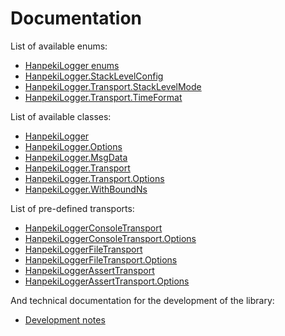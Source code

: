 # Documentation

List of available enums:

- [HanpekiLogger enums](./api/hanpeki-logger.md#enums)
- [HanpekiLogger.StackLevelConfig](./api/hanpeki-logger.md#enum-stacklevelconfig)
- [HanpekiLogger.Transport.StackLevelMode](./api/hanpeki-logger-transport.md#enum-stack-level-mode)
- [HanpekiLogger.Transport.TimeFormat](./api/hanpeki-logger-transport.md#enum-time-format)


List of available classes:

- [HanpekiLogger](./api/hanpeki-logger.md)
- [HanpekiLogger.Options](./api/hanpeki-logger-options.md)
- [HanpekiLogger.MsgData](./api/hanpeki-logger-msg-data.md)
- [HanpekiLogger.Transport](./api/hanpeki-logger-transport.md)
- [HanpekiLogger.Transport.Options](./api/hanpeki-logger-transport-options.md)
- [HanpekiLogger.WithBoundNs](./api/hanpeki-logger-with-bound-ns.md)


List of pre-defined transports:

- [HanpekiLoggerConsoleTransport](./api/transport-console.md)
- [HanpekiLoggerConsoleTransport.Options](./api/transport-console-options.md)
- [HanpekiLoggerFileTransport](./api/transport-file.md)
- [HanpekiLoggerFileTransport.Options](./api/transport-file-options.md)
- [HanpekiLoggerAssertTransport](./api/transport-assert.md)
- [HanpekiLoggerAssertTransport.Options](./api/transport-assert-options.md)


And technical documentation for the development of the library:

- [Development notes](./development-notes.md)

